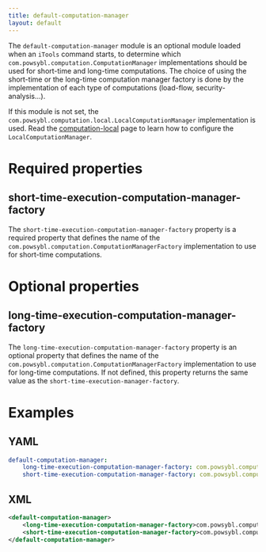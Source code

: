 ```yaml
---
title: default-computation-manager
layout: default
---
```


The `default-computation-manager` module is an optional module loaded when an `iTools` command starts, to determine which
`com.powsybl.computation.ComputationManager` implementations should be used for short-time and long-time computations.
The choice of using the short-time or the long-time computation manager factory is done by the implementation of each
type of computations (load-flow, security-analysis...).

If this module is not set, the `com.powsybl.computation.local.LocalComputationManager` implementation is used. Read the
[computation-local](computation-local.md) page to learn how to configure the `LocalComputationManager`.

# Required properties

## short-time-execution-computation-manager-factory
The `short-time-execution-computation-manager-factory` property is a required property that defines the name of the
`com.powsybl.computation.ComputationManagerFactory` implementation to use for short-time computations.

# Optional properties

## long-time-execution-computation-manager-factory
The `long-time-execution-computation-manager-factory` property is an optional property that defines the name of the
`com.powsybl.computation.ComputationManagerFactory` implementation to use for long-time computations. If not defined,
this property returns the same value as the `short-time-execution-manager-factory`.

# Examples

## YAML
```yaml
default-computation-manager:
    long-time-execution-computation-manager-factory: com.powsybl.computation.local.LocalComputationManagerFactory
    short-time-execution-computation-manager-factory: com.powsybl.computation.local.LocalComputationManagerFactory
```

## XML
```xml
<default-computation-manager>
    <long-time-execution-computation-manager-factory>com.powsybl.computation.local.LocalComputationManagerFactory</long-time-execution-computation-manager-factory>
    <short-time-execution-computation-manager-factory>com.powsybl.computation.local.LocalComputationManagerFactory</short-time-execution-computation-manager-factory>
</default-computation-manager>
```
